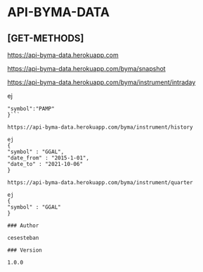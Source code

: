 # API-BYMA-DATA

## [GET-METHODS]

https://api-byma-data.herokuapp.com

https://api-byma-data.herokuapp.com/byma/snapshot

https://api-byma-data.herokuapp.com/byma/instrument/intraday

ej
```{
"symbol":"PAMP"
}```

https://api-byma-data.herokuapp.com/byma/instrument/history

ej
{
"symbol" : "GGAL",
"date_from" : "2015-1-01",
"date_to" : "2021-10-06"
}

https://api-byma-data.herokuapp.com/byma/instrument/quarter

ej
{
"symbol" : "GGAL"
}

### Author

cesesteban

### Version

1.0.0
